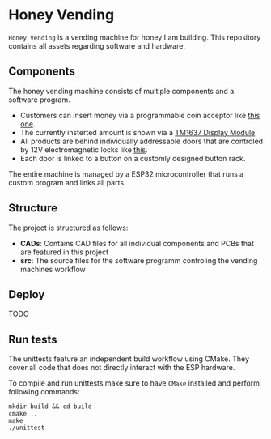 # Honey Vending
`Honey Vending` is a vending machine for honey I am building. This repository contains all assets regarding software and hardware.

## Components
The honey vending machine consists of multiple components and a software program.

* Customers can insert money via a programmable coin acceptor like [this one](https://www.sparkfun.com/products/11636).
* The currently insterted amount is shown via a [TM1637 Display Module](https://www.amazon.com/DEVMO-Digital-Display-Module-Arduino/dp/B07R64BC38/ref=sr_1_1_sspa?keywords=tm1637&qid=1644671514&sr=8-1-spons&psc=1&spLa=ZW5jcnlwdGVkUXVhbGlmaWVyPUExVEc0TVhXVzVPQVNMJmVuY3J5cHRlZElkPUEwMDExODY5MjVIRVJISzI5SlFRTCZlbmNyeXB0ZWRBZElkPUEwMTgzMTM3M0JCWDJUNTJPTUNSJndpZGdldE5hbWU9c3BfYXRmJmFjdGlvbj1jbGlja1JlZGlyZWN0JmRvTm90TG9nQ2xpY2s9dHJ1ZQ==).
* All products are behind individually addressable doors that are controled by 12V electromagnetic locks like [this](https://www.amazon.com/uxcell-Electromagnetic-Solenoid-Assembly-Electirc/dp/B07TMWY94C/ref=sr_1_6?keywords=12v+door+lock&qid=1644671675&sr=8-6).
* Each door is linked to a button on a customly designed button rack.

The entire machine is managed by a ESP32 microcontroller that runs a custom program and links all parts.

## Structure
The project is structured as follows:

* **CADs**: Contains CAD files for all individual components and PCBs that are featured in this project
* **src**: The source files for the software programm controling the vending machines workflow

## Deploy
TODO

## Run tests
The unittests feature an independent build workflow using CMake. They cover all code that does not directly interact with the ESP hardware.

To compile and run unittests make sure to have `CMake` installed and perform following commands:

```
mkdir build && cd build
cmake ..
make
./unittest
```
